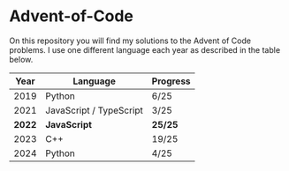 # Advent-of-Code

On this repository you will find my solutions to the Advent of Code problems.
I use one different language each year as described in the table below.

| Year     | Language                | Progress  |
| -------- | ----------------------- | --------- |
| 2019     | Python                  | 6/25      |
| 2021     | JavaScript / TypeScript | 3/25      |
| **2022** | **JavaScript**          | **25/25** |
| 2023     | C++                     | 19/25     |
| 2024     | Python                  | 4/25      |
